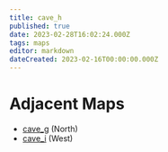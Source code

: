 ```yaml
---
title: cave_h
published: true
date: 2023-02-28T16:02:24.000Z
tags: maps
editor: markdown
dateCreated: 2023-02-16T00:00:00.000Z
---
```



# Adjacent Maps
 * [cave_g](/maps/cave_g) (North)
 * [cave_i](/maps/cave_i) (West)
